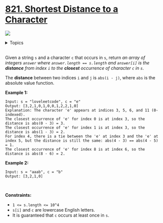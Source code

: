 # [821. Shortest Distance to a Character](https://leetcode-cn.com/problems/shortest-distance-to-a-character/)

![](https://img.shields.io/badge/Difficulty-Easy-green.svg)

<details>
<summary>Topics</summary>

* [`Array`](https://leetcode.com/tag/array/)
* [`Two Pointers`](https://leetcode.com/tag/two-pointers/)
* [`String`](https://leetcode.com/tag/string/)

</details>
<br />

Given a string `s` and a character `c` that occurs in `s`, return *an array of integers `answer` where `answer.length == s.length` and `answer[i]` is the **distance** from index `i` to the **closest** occurrence of character `c` in `s`*.

The **distance** between two indices `i` and `j` is `abs(i - j)`, where `abs` is the absolute value function.

**Example 1:**

    Input: s = "loveleetcode", c = "e"
    Output: [3,2,1,0,1,0,0,1,2,2,1,0]
    Explanation: The character 'e' appears at indices 3, 5, 6, and 11 (0-indexed).
    The closest occurrence of 'e' for index 0 is at index 3, so the distance is abs(0 - 3) = 3.
    The closest occurrence of 'e' for index 1 is at index 3, so the distance is abs(1 - 3) = 2.
    For index 4, there is a tie between the 'e' at index 3 and the 'e' at index 5, but the distance is still the same: abs(4 - 3) == abs(4 - 5) = 1.
    The closest occurrence of 'e' for index 8 is at index 6, so the distance is abs(8 - 6) = 2.

**Example 2:**

    Input: s = "aaab", c = "b"
    Output: [3,2,1,0]
 

**Constraints:**

 + `1 <= s.length <= 10^4`
 + `s[i]` and `c` are lowercase English letters.
 + It is guaranteed that `c` occurs at least once in `s`.
